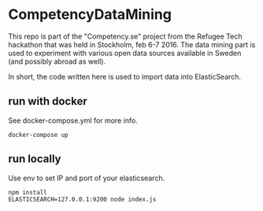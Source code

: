 # CompetencyDataMining

This repo is part of the "Competency.se" project from the Refugee Tech hackathon that was held in Stockholm, feb 6-7 2016. The data mining part is used to experiment with various open data sources available in Sweden (and possibly abroad as well).

In short, the code written here is used to import data into ElasticSearch.

## run with docker

See docker-compose.yml for more info.

```
docker-compose up
```

## run locally

Use env to set IP and port of your elasticsearch.

```
npm install
ELASTICSEARCH=127.0.0.1:9200 node index.js
```
